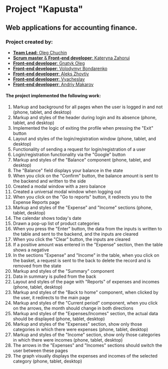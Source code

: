 # Project "Kapusta"

## Web applications for accounting finance.

### Project created by:

-   [**Team Lead:** Oleg Chuchin](https://github.com/xWinst)
-   [**Scrum master** & **Front-end developer**: Kateryna Zahorui](https://github.com/kate-zahorui)
-   [**Front-end developer**: Gnatyk Oleg](https://github.com/GnatykOleg)
-   [**Front-end developer**: Volodymyr Bondarenko](https://github.com/Qweeqer)
-   [**Front-end developerr**: Aleks Zhovtiy](https://github.com/AleksZhov)
-   [**Front-end developerr**: Vyacheslav](https://github.com/zerkel1991)
-   [**Front-end developerr**: Andriy Makarov](https://github.com/AngelTekkk)

#### The project implemented the following work:

1. Markup and background for all pages when the user is logged in and not (phone, tablet, and
   desktop)
2. Markup and styles of the header during login and its absence (phone, tablet, and desktop)
3. Implemented the logic of exiting the profile when pressing the "Exit" button
4. Layout and styles of the login/registration window (phone, tablet, and desktop)
5. Functionality of sending a request for login/registration of a user
6. Login/registration functionality via the "Google" button
7. Markup and styles of the "Balance" component (phone, tablet, and desktop)
8. The "Balance" field displays your balance in the state
9. When you click on the "Confirm" button, the balance amount is sent to the backend and written to
   the side
10. Created a modal window with a zero balance
11. Created a universal modal window when logging out
12. When you click on the "Go to reports" button, it redirects you to the Expense Reports page
13. Markup and styles of the "Expense" and "Income" sections (phone, tablet, desktop)
14. The calendar shows today's date
15. Drawn a pop-up list of product categories
16. When you press the "Enter" button, the data from the inputs is written to the table and sent to
    the backend, and the inputs are cleared
17. When you click the "Clear" button, the inputs are cleared
18. If a positive amount was entered in the "Expense" section, then the table shows a negative
19. In the sections "Expense" and "Income" in the table, when you click on the basket, a request is
    sent to the back to delete the record and is removed from the state
20. Markup and styles of the "Summary" component
21. Data in summary is pulled from the back
22. Layout and styles of the page with "Reports" of expenses and incomes (phone, tablet, desktop)
23. Markup and styles of the "Back to home" component, when clicked by the user, it redirects to the
    main page
24. Markup and styles of the "Current period" component, when you click on the arrows, the month
    should change in both directions
25. Markup and styles of the "Expenses/Incomes" section, the actual data should be displayed (phone,
    tablet, desktop)
26. Markup and styles of the "Expenses" section, show only those categories in which there were
    expenses (phone, tablet, desktop)
27. Markup and styles of the "Income" section, show only those categories in which there were
    incomes (phone, tablet, desktop)
28. The arrows in the "Expenses" and "Incomes" sections should switch the user between these pages
29. The graph visually displays the expenses and incomes of the selected category (phone, tablet,
    desktop)
